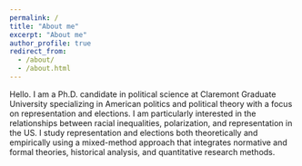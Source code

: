```yaml
---
permalink: /
title: "About me"
excerpt: "About me"
author_profile: true
redirect_from: 
  - /about/
  - /about.html
---
```


Hello. I am a Ph.D. candidate in political science at Claremont Graduate University specializing in American politics and political theory with a focus on representation and elections. I am particularly interested in the relationships between racial inequalities, polarization, and representation in the US. I study representation and elections both theoretically and empirically using a mixed-method approach that integrates normative and formal theories, historical analysis, and quantitative research methods. 
